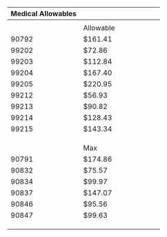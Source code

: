 | Medical Allowables |           |   |   |   |   |   |   |
|--------------------|-----------|---|---|---|---|---|---|
|                    |           |   |   |   |   |   |   |
|                    | Allowable |   |   |   |   |   |   |
| 90792              | $161.41   |   |   |   |   |   |   |
| 99202              | $72.86    |   |   |   |   |   |   |
| 99203              | $112.84   |   |   |   |   |   |   |
| 99204              | $167.40   |   |   |   |   |   |   |
| 99205              | $220.95   |   |   |   |   |   |   |
| 99212              | $56.93    |   |   |   |   |   |   |
| 99213              | $90.82    |   |   |   |   |   |   |
| 99214              | $128.43   |   |   |   |   |   |   |
| 99215              | $143.34   |   |   |   |   |   |   |
|                    |           |   |   |   |   |   |   |
|                    |           |   |   |   |   |   |   |
|                    |           |   |   |   |   |   |   |
|                    | Max       |   |   |   |   |   |   |
| 90791              | $174.86   |   |   |   |   |   |   |
| 90832              | $75.57    |   |   |   |   |   |   |
| 90834              | $99.97    |   |   |   |   |   |   |
| 90837              | $147.07   |   |   |   |   |   |   |
| 90846              | $95.56    |   |   |   |   |   |   |
| 90847              | $99.63    |   |   |   |   |   |   |
|                    |           |   |   |   |   |   |   |
|                    |           |   |   |   |   |   |   |
|                    |           |   |   |   |   |   |   |
